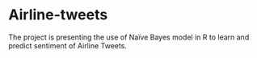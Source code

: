# Airline-tweets
The project is presenting the use of Naïve Bayes model in R to learn and predict sentiment of Airline Tweets.
